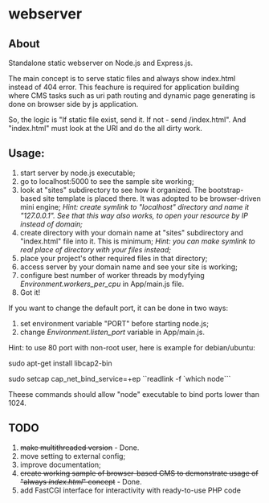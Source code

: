 # webserver
## About
Standalone static webserver on Node.js and Express.js.

The main concept is to serve static files and always show index.html instead of 404 error. This feachure is required for application building where CMS tasks such as uri path routing and dynamic page generating is done on browser side by js application.

So, the logic is "If static file exist, send it. If not - send /index.html". And "index.html" must look at the URI and do the all dirty work.

## Usage:
1) start server by node.js executable;
2) go to localhost:5000 to see the sample site working;
3) look at "sites" subdirectory to see how it organized. The bootstrap-based site template is placed there. It was adopted to be browser-driven mini engine;
*Hint: create symlink to "localhost" directory and name it "127.0.0.1". See that this way also works, to open your resource by IP instead of domain;*
4) create directory with your domain name at "sites" subdirectory and "index.html" file into it. This is minimum;
*Hint: you can make symlink to real place of directory with your files instead;*
5) place your project's other required files in that directory;
6) access server by your domain name and see your site is working;
7) configure best number of worker threads by modyfying *Environment.workers_per_cpu* in App/main.js file.
8) Got it!

If you want to change the default port, it can be done in two ways:
1) set environment variable "PORT" before starting node.js;
2) change *Environment.listen_port* variable in App/main.js.

Hint: to use 80 port with non-root user, here is example for debian/ubuntu:

sudo apt-get install libcap2-bin

sudo setcap cap_net_bind_service=+ep ``readlink -f \`which node\```

Theese commands should allow "node" executable to bind ports lower than 1024.


## TODO
1) <del>make multithreaded version</del> - Done.
2) move setting to external config;
3) improve documentation;
4) <del>create working sample of browser-based CMS to demonstrate usage of "always *index.html*" concept</del> - Done.
5) add FastCGI interface for interactivity with ready-to-use PHP code
